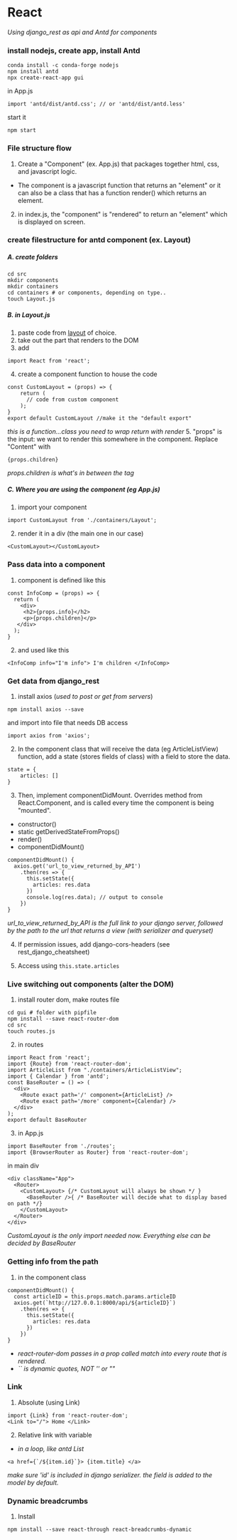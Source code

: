 
# React
_Using django_rest as api and Antd for components_

### install nodejs, create app, install Antd
```
conda install -c conda-forge nodejs
npm install antd
npx create-react-app gui
```
in App.js
```
import 'antd/dist/antd.css'; // or 'antd/dist/antd.less'
```
start it
```
npm start
```

### File structure flow
1. Create a "Component" (ex. App.js) that packages together html, css, and javascript logic.
- The component is a javascript function that returns an "element" or it can also be a class that has a function render() which returns an element.
2. in index.js, the "component" is "rendered" to return an "element" which is displayed on screen.

### create filestructure for antd component (ex. Layout)
##### A. create folders
```
cd src
mkdir components
mkdir containers
cd containers # or components, depending on type..
touch Layout.js
```
##### B. in Layout.js
1. paste code from [layout](https://ant.design/components/layout/) of choice.
2. take out the part that renders to the DOM
3. add
```
import React from 'react';
```
4. create a component function to house the code
```
const CustomLayout = (props) => {
    return (
      // code from custom component
    );
}
export default CustomLayout //make it the "default export"
```
_this is a function...class you need to wrap return with render_
5. "props" is the input: we want to render this somewhere in the component. Replace "Content" with
```
{props.children}
```
_props.children is what's in between the tag_

##### C. Where you are using the component (eg App.js)
1. import your component
```
import CustomLayout from './containers/Layout';  
```
2. render it in a div (the main one in our case)
```
<CustomLayout></CustomLayout>
```

### Pass data into a component
1. component is defined like this
```
const InfoComp = (props) => {
  return (
    <div>
     <h2>{props.info}</h2>
     <p>{props.children}</p>
   </div>
  );
}
```
2. and used like this
```
<InfoComp info="I'm info"> I'm children </InfoComp>
```

### Get data from django_rest
1. install axios (_used to post or get from servers_)
```
npm install axios --save
```
and import into file that needs DB access
```
import axios from 'axios';
```

2. In the component class that will receive the data (eg ArticleListView) function, add a state (stores fields of class) with a field to store the data.
```
state = {
    articles: []
}
```
3. Then, implement componentDidMount. Overrides method from React.Component, and is called every time the component is being "mounted".

- constructor()
- static getDerivedStateFromProps()
- render()
- componentDidMount()
```
componentDidMount() {
  axios.get('url_to_view_returned_by_API')
    .then(res => {
      this.setState({
        articles: res.data
      })
      console.log(res.data); // output to console
    })
}
```
_url_to_view_returned_by_API is the full link to your django server, followed by the path to the url that returns a view (with serializer and queryset)_

4. If permission issues, add django-cors-headers (see rest_django_cheatsheet)

5. Access using ```this.state.articles```

### Live switching out components (alter the DOM)

1. install router dom, make routes file
```
cd gui # folder with pipfile
npm install --save react-router-dom
cd src
touch routes.js
```

2. in routes
```
import React from 'react';
import {Route} from 'react-router-dom';
import ArticleList from "./containers/ArticleListView";
import { Calendar } from 'antd';
const BaseRouter = () => (
  <div>
    <Route exact path='/' component={ArticleList} />
    <Route exact path='/more' component={Calendar} />
  </div>
);
export default BaseRouter
```

3. in App.js
```
import BaseRouter from './routes';
import {BrowserRouter as Router} from 'react-router-dom';
```
in main div
```
<div className="App">
  <Router>
    <CustomLayout> {/* CustomLayout will always be shown */ }
      <BaseRouter />{ /* BaseRouter will decide what to display based on path */}
    </CustomLayout>
  </Router>
</div>
```
_CustomLayout is the only import needed now. Everything else can be decided by BaseRouter_

### Getting info from the path
1. in the component class
```
componentDidMount() {
  const articleID = this.props.match.params.articleID
  axios.get(`http://127.0.0.1:8000/api/${articleID}`)
    .then(res => {
      this.setState({
        articles: res.data
      })
    })
}
```
- _react-router-dom passes in a prop called match into every route that is rendered._
- _`` is dynamic quotes, NOT '' or ""_

### Link
1. Absolute (using Link)
```
import {Link} from 'react-router-dom';
<Link to="/"> Home </Link>
```
2. Relative link with variable
- _in a loop, like antd List_
```
<a href={`/${item.id}`}> {item.title} </a>
```
_make sure 'id' is included in django serializer. the field is added to the model by default._

### Dynamic breadcrumbs
1. Install
```
npm install --save react-through react-breadcrumbs-dynamic
```
